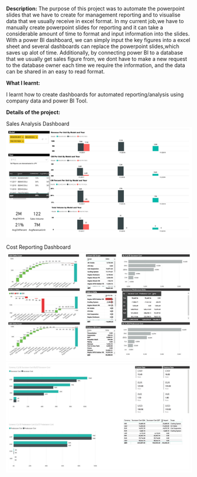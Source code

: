 <b>Description:</b>
The purpose of this project was to automate the powerpoint slides that we have to create for management reporting and to visualise data that we usually receive in excel format. In my current job,we have to manually create powerpoint slides for reporting and it can take a considerable amount of time to format and input information into the slides. With a power BI dashboard, we can simply input the key figures into a excel sheet and several dashboards can replace the powerpoint slides,which saves up alot of time. Additionally, by connecting power BI to a database that we usually get sales figure from, we dont have to make a new request to the database owner each time we require the information, and the data can be shared in an easy to read format.





<b>What I learnt:</b>

I learnt how to create dashboards for automated reporting/analysis using company data and power BI Tool.


<b>Details of the project:</b>





Sales Analysis Dashboard
![Screenshot](https://github.com/joshnsw/Data-Science-Analysis-projects/blob/main/Truck%20Data%20Reporting%20Dashboard/Sales%20analysis%20dashboard_page-0001.jpg)



Cost Reporting Dashboard
![Screenshot](https://github.com/joshnsw/Data-Science-Analysis-projects/blob/main/Truck%20Data%20Reporting%20Dashboard/Cost%20Reporting%20Dashboard1024_1.jpg)
![Screenshot](https://github.com/joshnsw/Data-Science-Analysis-projects/blob/main/Truck%20Data%20Reporting%20Dashboard/Cost%20Reporting%20Dashboard1024_2.jpg)

